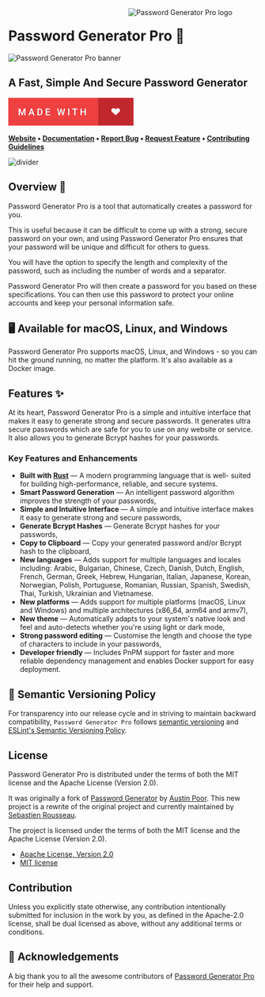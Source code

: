 <!-- markdownlint-disable MD033 MD041 -->

<img src="https://kura.pro/password-generator-pro/images/logos/password-generator-pro.svg" alt="Password Generator Pro logo" width="261" align="right" />

<!-- markdownlint-enable MD033 MD041 -->

# Password Generator Pro 🔐

![Password Generator Pro banner][banner]

## A Fast, Simple And Secure Password Generator

![Made with Love][5]

**[Website][0]
• [Documentation][0]
• [Report Bug][3]
• [Request Feature][3]
• [Contributing Guidelines][4]**

![divider][divider]

## Overview 📖

Password Generator Pro is a tool that automatically creates a password
for you.

This is useful because it can be difficult to come up with a strong,
secure password on your own, and using Password Generator Pro ensures
that your password will be unique and difficult for others to guess.

You will have the option to specify the length and complexity of the
password, such as including the number of words and a separator.

Password Generator Pro will then create a password for you based on
these specifications. You can then use this password to protect your
online accounts and keep your personal information safe.

## 🖥️ Available for macOS, Linux, and Windows

Password Generator Pro supports macOS, Linux, and Windows - so you can
hit the ground running, no matter the platform. It's also available as
a Docker image.

## Features ✨

At its heart, Password Generator Pro is a simple and intuitive interface
that makes it easy to generate strong and secure passwords. It generates
ultra secure passwords which are safe for you to use on any website or
service. It also allows you to generate Bcrypt hashes for your
passwords.

### Key Features and Enhancements

- **Built with [Rust][9]** — A modern programming language that is well-
  suited for building high-performance, reliable, and secure systems.
- **Smart Password Generation** — An intelligent password algorithm
  improves the strength of your passwords,
- **Simple and Intuitive Interface** — A simple and intuitive interface
  makes it easy to generate strong and secure passwords,
- **Generate Bcrypt Hashes** — Generate Bcrypt hashes for your
  passwords,
- **Copy to Clipboard** — Copy your generated password and/or Bcrypt
  hash to the clipboard,
- **New languages** — Adds support for multiple languages and locales
  including: Arabic, Bulgarian, Chinese, Czech, Danish, Dutch, English,
  French, German, Greek, Hebrew, Hungarian, Italian, Japanese, Korean,
  Norwegian, Polish, Portuguese, Romanian, Russian, Spanish, Swedish,
  Thai, Turkish, Ukrainian and Vietnamese.
- **New platforms** — Adds support for multiple platforms (macOS, Linux
  and Windows) and multiple architectures (x86_64, arm64 and armv7),
- **New theme** — Automatically adapts to your system's native look and
  feel and auto-detects whether you're using light or dark mode,
- **Strong password editing** — Customise the length and choose the type
  of characters to include in your passwords,
- **Developer friendly** — Includes PnPM support for faster and more
  reliable dependency management and enables Docker support for easy
  deployment.

## 🚥 Semantic Versioning Policy

For transparency into our release cycle and in striving to maintain
backward compatibility, `Password Generator Pro` follows
[semantic versioning][7] and [ESLint's Semantic Versioning Policy][8].

## License

Password Generator Pro is distributed under the terms of both the MIT
license and the Apache License (Version 2.0).

It was originally a fork of
[Password Generator](https://github.com/a-poor/password-generator) by
[Austin Poor](https://github.com/a-poor). This new project is a rewrite
of the original project and currently maintained by
[Sebastien Rousseau](https://github.com/sebastienrousseau).

The project is licensed under the terms of both the MIT license and the
Apache License (Version 2.0).

- [Apache License, Version 2.0][1]
- [MIT license][2]

## Contribution

Unless you explicitly state otherwise, any contribution intentionally
submitted for inclusion in the work by you, as defined in the Apache-2.0
license, shall be dual licensed as above, without any additional terms
or conditions.

## 💙 Acknowledgements

A big thank you to all the awesome contributors of
[Password Generator Pro][6] for their help and support.

[0]: https://password-generator.pro "Password Generator Pro"
[1]: http://www.apache.org/licenses/LICENSE-2.0 "Apache License, Version 2.0"
[2]: http://opensource.org/licenses/MIT "MIT license"
[3]: https://github.com/sebastienrousseau/password-generator-pro/issues "Report Bug or Request Feature"
[4]: https://raw.githubusercontent.com/sebastienrousseau/password-generator-pro/main/.github/CONTRIBUTING.md "Contributing Guidelines"
[5]: https://raw.githubusercontent.com/sebastienrousseau/password-generator-pro/main/.github/badges/made-with-love.svg "Made with Love"
[6]: https://github.com/sebastienrousseau/password-generator-pro/graphs/contributors "Contributors"
[7]: http://semver.org/ "Semantic Versioning"
[8]: https://github.com/eslint/eslint#semantic-versioning-policy "ESLint's Semantic Versioning Policy"
[9]: https://www.rust-lang.org/ "Rust"
[divider]: https://raw.githubusercontent.com/sebastienrousseau/vault/main/assets/elements/divider.svg "divider"
[banner]: https://kura.pro/password-generator-pro/images/banners/banner-password-generator-pro.svg
